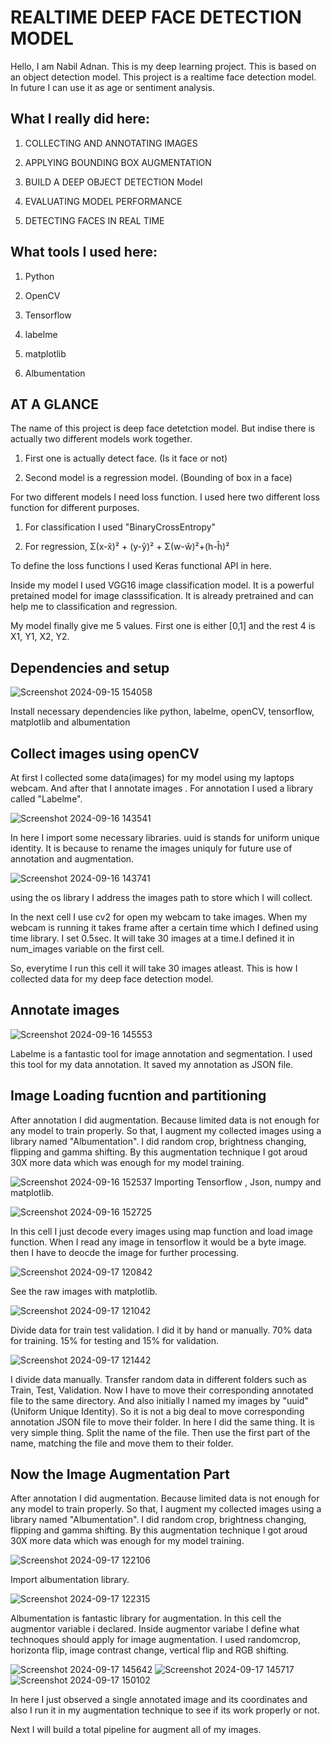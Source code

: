 

# REALTIME DEEP FACE DETECTION MODEL

Hello, I am Nabil Adnan. This is my deep learning project. This is based on an object detection model. This project is a realtime face detection model. In future I can use it as age or sentiment analysis.


## What I really did here:

1. COLLECTING AND ANNOTATING IMAGES

2. APPLYING BOUNDING BOX AUGMENTATION

3. BUILD A DEEP OBJECT DETECTION Model

4. EVALUATING MODEL PERFORMANCE

5. DETECTING FACES IN REAL TIME


## What tools I used here:

1. Python

2. OpenCV

3. Tensorflow

4. labelme

5. matplotlib

6. Albumentation


## AT A GLANCE

The name of this project is deep face detetction model. But indise there is actually two different models work together.
1. First one is actually detect face. (Is it face or not)

2. Second model is a regression model. (Bounding of box in a face)


For two different models I need loss function. I used here two different loss function for different purposes. 

1. For classification I used "BinaryCrossEntropy"

2. For regression,
   Σ(x-x̂)² + (y-ŷ)² + Σ(w-ŵ)²+(h-ĥ)²


To define the loss functions I used Keras functional API in here.


Inside my model I used VGG16 image classification model. It is a powerful pretained model for image classsification. It is already pretrained and can help me to classification and regression.

My model finally give me 5 values. First one is either [0,1] and the rest 4 is X1, Y1, X2, Y2. 





## Dependencies and setup

![Screenshot 2024-09-15 154058](https://github.com/user-attachments/assets/a6931003-92f7-4b35-ac1e-a7a1fd0a74c5)


Install necessary dependencies like python, labelme, openCV, tensorflow, matplotlib and albumentation




## Collect images using openCV
At first I collected some data(images) for my model using my laptops webcam. And after that I annotate images . For annotation I used a library called "Labelme". 

![Screenshot 2024-09-16 143541](https://github.com/user-attachments/assets/94b9e2e0-0185-4dc9-98ed-71fd031daccc)

In here I import some necessary libraries. uuid is stands for uniform unique identity. It is because to rename the images uniquly for future use of annotation and augmentation.


![Screenshot 2024-09-16 143741](https://github.com/user-attachments/assets/189ad48e-9310-42fe-9dbc-aaf7d3959c81)

using the os library I address the images path to store which I will collect.

In the next cell I use cv2 for open my webcam to take images. When my webcam is running it takes frame after a certain time which I defined using time library. I set 0.5sec. It will take 30 images at a time.I defined it in num_images variable on the first cell.

So, everytime I run this cell it will take 30 images atleast. This is how I collected data for my deep face detection model. 





## Annotate images

![Screenshot 2024-09-16 145553](https://github.com/user-attachments/assets/77615b39-aadf-416f-bba9-3f7ece72808f)


Labelme is a fantastic tool for image annotation and segmentation. I used this tool for my data annotation. It saved my annotation as JSON file.





## Image Loading fucntion and partitioning
After annotation I did augmentation. Because limited data is not enough for any model to train properly. So that, I augment my collected images using a library named "Albumentation". I did random crop, brightness changing, flipping and gamma shifting. By this augmentation technique I got aroud 30X more data which was enough for my model training. 

![Screenshot 2024-09-16 152537](https://github.com/user-attachments/assets/63f9782f-2cf5-432e-9689-0504020fdd6e)
Importing Tensorflow , Json, numpy and matplotlib.

![Screenshot 2024-09-16 152725](https://github.com/user-attachments/assets/9e9c6937-b6bb-4f7d-ac37-2f428a1c5a4e)


In this cell I just decode every images using map function and load image function. When I read any image in tensorflow it would be a byte image. then I have to deocde the image for further processing.


![Screenshot 2024-09-17 120842](https://github.com/user-attachments/assets/16d8eb7a-68d2-4b31-91d0-26d02957f93b)

See the raw images with matplotlib.


![Screenshot 2024-09-17 121042](https://github.com/user-attachments/assets/65ccc2a4-9be4-4f29-9668-a80091a0623f)

Divide data for train test validation. I did it by hand or manually. 70% data for training. 15% for testing and 15% for validation.


![Screenshot 2024-09-17 121442](https://github.com/user-attachments/assets/3a55faac-1f36-4583-a07a-d3b5bb853645)


I divide data manually. Transfer random data in different folders such as Train, Test, Validation. Now I have to move their corresponding annotated file to the same directory. And also initially I named my images by "uuid" (Uniform Unique Identity). So it is not a big deal to move corresponding annotation JSON file to move their folder. In here I did the same thing. It is very simple thing. Split the name of the file. Then use the first part of the name, matching the file and move them to their folder. 


## Now the Image Augmentation Part

After annotation I did augmentation. Because limited data is not enough for any model to train properly. So that, I augment my collected images using a library named "Albumentation". I did random crop, brightness changing, flipping and gamma shifting. By this augmentation technique I got aroud 30X more data which was enough for my model training.

![Screenshot 2024-09-17 122106](https://github.com/user-attachments/assets/72c6a88d-9e7e-4d3a-bf5b-b768dd4540b2)

Import albumentation library.


![Screenshot 2024-09-17 122315](https://github.com/user-attachments/assets/431b06f8-d4d4-4c64-999e-472475d8745b)

Albumentation is fantastic library for augmentation. In this cell the augmentor variable i declared. Inside augmentor variabe I define what technoques should apply for image augmentation. I used randomcrop, horizonta flip, image contrast change, vertical flip and RGB shifting.

![Screenshot 2024-09-17 145642](https://github.com/user-attachments/assets/52f3d86d-a294-487b-b7e5-4728c34fa09c)
![Screenshot 2024-09-17 145717](https://github.com/user-attachments/assets/b92154ef-43bf-4113-a7d6-ce091ad0f307)
![Screenshot 2024-09-17 150102](https://github.com/user-attachments/assets/47976026-eca5-4207-8250-4b0fadf8d1da)


In here I just observed a single annotated image and its coordinates and also I run it in my augmentation technique to see if its work properly or not.


Next I will build a total pipeline for augment all of my images.


